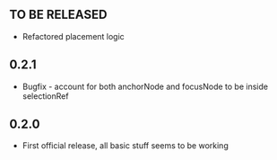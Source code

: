 ## TO BE RELEASED
- Refactored placement logic

## 0.2.1
- Bugfix - account for both anchorNode and focusNode to be inside selectionRef

## 0.2.0
- First official release, all basic stuff seems to be working
